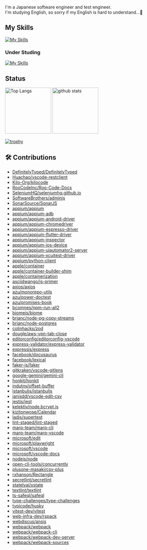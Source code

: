 I'm a Japanese software engineer and test engineer.  
I'm studying English, so sorry if my English is hard to understand...🙇

## My Skills
[![My Skills](https://skillicons.dev/icons?i=androidstudio,arduino,babel,bash,c,css,dynamodb,eclipse,emacs,express,figma,firebase,git,github,gitlab,html,idea,java,js,jenkins,jest,md,matlab,mysql,nodejs,npm,openshift,postgres,postman,powershell,py,raspberrypi,react,redhat,redux,regex,styledcomponents,selenium,ts,vercel,vim,vscode,webpack)](https://skillicons.dev)

### Under Studing
[![My Skills](https://skillicons.dev/icons?i=aws,azure,flutter,gcp,gradle,kotlin,spring,swift)](https://skillicons.dev)

## Status
<p align="left"> 
  <img alt="Top Langs" height="150px" src="https://github-readme-stats.vercel.app/api/top-langs/?username=noritaka1166&layout=compact&count_private=true&show_icons=true&theme=onedark" />
  <img alt="github stats" height="150px" src="https://github-readme-stats.vercel.app/api?username=noritaka1166&count_private=true&show_icons=true&show_icons=true&theme=onedark" />
</p>

[![trophy](https://github-profile-trophy.vercel.app/?username=noritaka1166&theme=onedark&column=7)](https://github.com/ryo-ma/github-profile-trophy)

<!---
noritaka1166/noritaka1166 is a ✨ special ✨ repository because its `README.md` (this file) appears on your GitHub profile.
You can click the Preview link to take a look at your changes.
--->

## 🛠 Contributions

<!-- CONTRIBUTIONS:START -->
- [DefinitelyTyped/DefinitelyTyped](https://github.com/DefinitelyTyped/DefinitelyTyped)
- [Huachao/vscode-restclient](https://github.com/Huachao/vscode-restclient)
- [Kilo-Org/kilocode](https://github.com/Kilo-Org/kilocode)
- [RooCodeInc/Roo-Code-Docs](https://github.com/RooCodeInc/Roo-Code-Docs)
- [SeleniumHQ/seleniumhq.github.io](https://github.com/SeleniumHQ/seleniumhq.github.io)
- [SoftwareBrothers/adminjs](https://github.com/SoftwareBrothers/adminjs)
- [SonarSource/SonarJS](https://github.com/SonarSource/SonarJS)
- [appium/appium](https://github.com/appium/appium)
- [appium/appium-adb](https://github.com/appium/appium-adb)
- [appium/appium-android-driver](https://github.com/appium/appium-android-driver)
- [appium/appium-chromedriver](https://github.com/appium/appium-chromedriver)
- [appium/appium-espresso-driver](https://github.com/appium/appium-espresso-driver)
- [appium/appium-flutter-driver](https://github.com/appium/appium-flutter-driver)
- [appium/appium-inspector](https://github.com/appium/appium-inspector)
- [appium/appium-ios-device](https://github.com/appium/appium-ios-device)
- [appium/appium-uiautomator2-server](https://github.com/appium/appium-uiautomator2-server)
- [appium/appium-xcuitest-driver](https://github.com/appium/appium-xcuitest-driver)
- [appium/python-client](https://github.com/appium/python-client)
- [apple/container](https://github.com/apple/container)
- [apple/container-builder-shim](https://github.com/apple/container-builder-shim)
- [apple/containerization](https://github.com/apple/containerization)
- [asciidwango/js-primer](https://github.com/asciidwango/js-primer)
- [axios/axios](https://github.com/axios/axios)
- [azu/monorepo-utils](https://github.com/azu/monorepo-utils)
- [azu/power-doctest](https://github.com/azu/power-doctest)
- [azu/promises-book](https://github.com/azu/promises-book)
- [bcomnes/npm-run-all2](https://github.com/bcomnes/npm-run-all2)
- [biomejs/biome](https://github.com/biomejs/biome)
- [brianc/node-pg-copy-streams](https://github.com/brianc/node-pg-copy-streams)
- [brianc/node-postgres](https://github.com/brianc/node-postgres)
- [colinhacks/zod](https://github.com/colinhacks/zod)
- [dougle/aws-vpn-tab-close](https://github.com/dougle/aws-vpn-tab-close)
- [editorconfig/editorconfig-vscode](https://github.com/editorconfig/editorconfig-vscode)
- [express-validator/express-validator](https://github.com/express-validator/express-validator)
- [expressjs/express](https://github.com/expressjs/express)
- [facebook/docusaurus](https://github.com/facebook/docusaurus)
- [facebook/lexical](https://github.com/facebook/lexical)
- [faker-js/faker](https://github.com/faker-js/faker)
- [gitkraken/vscode-gitlens](https://github.com/gitkraken/vscode-gitlens)
- [google-gemini/gemini-cli](https://github.com/google-gemini/gemini-cli)
- [honkit/honkit](https://github.com/honkit/honkit)
- [indutny/offset-buffer](https://github.com/indutny/offset-buffer)
- [istanbuljs/istanbuljs](https://github.com/istanbuljs/istanbuljs)
- [janisdd/vscode-edit-csv](https://github.com/janisdd/vscode-edit-csv)
- [jestjs/jest](https://github.com/jestjs/jest)
- [kelektiv/node.bcrypt.js](https://github.com/kelektiv/node.bcrypt.js)
- [kizitonwose/Calendar](https://github.com/kizitonwose/Calendar)
- [ladjs/supertest](https://github.com/ladjs/supertest)
- [lint-staged/lint-staged](https://github.com/lint-staged/lint-staged)
- [marp-team/marp-cli](https://github.com/marp-team/marp-cli)
- [marp-team/marp-vscode](https://github.com/marp-team/marp-vscode)
- [microsoft/edit](https://github.com/microsoft/edit)
- [microsoft/playwright](https://github.com/microsoft/playwright)
- [microsoft/vscode](https://github.com/microsoft/vscode)
- [microsoft/vscode-docs](https://github.com/microsoft/vscode-docs)
- [nodejs/node](https://github.com/nodejs/node)
- [open-cli-tools/concurrently](https://github.com/open-cli-tools/concurrently)
- [plusone-masaki/csv-plus](https://github.com/plusone-masaki/csv-plus)
- [rxhanson/Rectangle](https://github.com/rxhanson/Rectangle)
- [secretlint/secretlint](https://github.com/secretlint/secretlint)
- [statelyai/xstate](https://github.com/statelyai/xstate)
- [textlint/textlint](https://github.com/textlint/textlint)
- [ts-safeql/safeql](https://github.com/ts-safeql/safeql)
- [type-challenges/type-challenges](https://github.com/type-challenges/type-challenges)
- [typicode/husky](https://github.com/typicode/husky)
- [vitest-dev/vitest](https://github.com/vitest-dev/vitest)
- [web-infra-dev/rspack](https://github.com/web-infra-dev/rspack)
- [webdiscus/ansis](https://github.com/webdiscus/ansis)
- [webpack/webpack](https://github.com/webpack/webpack)
- [webpack/webpack-cli](https://github.com/webpack/webpack-cli)
- [webpack/webpack-dev-server](https://github.com/webpack/webpack-dev-server)
- [webpack/webpack-sources](https://github.com/webpack/webpack-sources)

